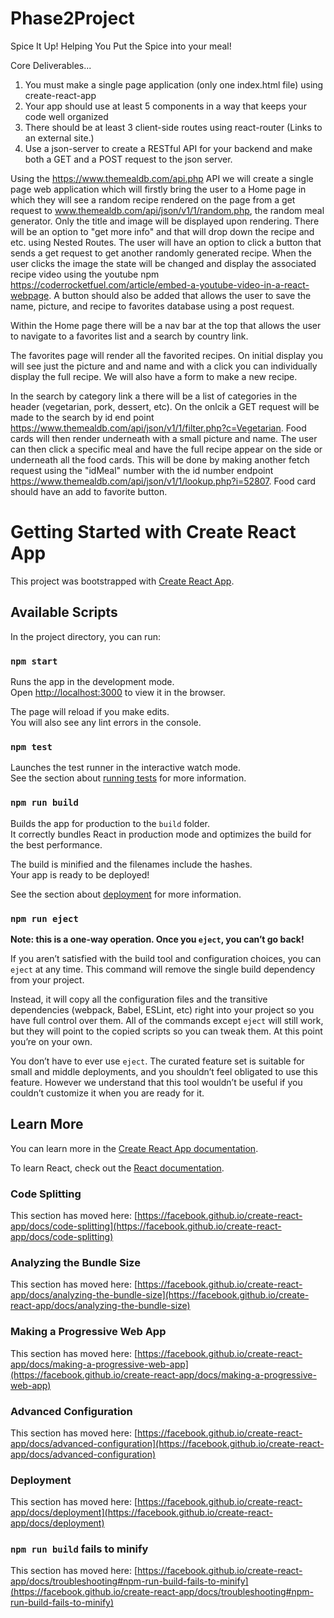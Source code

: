 
# Phase2Project
Spice It Up!
Helping You Put the Spice into your meal!

Core Deliverables...

1. You must make a single page application (only one index.html file) using create-react-app
2. Your app should use at least 5 components in a way that keeps your code well organized
3. There should be at least 3 client-side routes using react-router (Links to an external site.)
4. Use a json-server to create a RESTful API for your backend and make both a GET and a POST request to the json server.

Using the https://www.themealdb.com/api.php API we will create a single page web application which will firstly bring the user to a Home page in which they will see a random recipe rendered on the page from a get request to www.themealdb.com/api/json/v1/1/random.php, the random meal generator. Only the title and image will be displayed upon rendering. There will be an option to "get more info" and that will drop down the recipe and etc. using Nested Routes. The user will have an option to click a button that sends a get request to get another randomly generated recipe. When the user clicks the image the state will be changed and display the associated recipe video using the youtube npm https://coderrocketfuel.com/article/embed-a-youtube-video-in-a-react-webpage. A button should also be added that allows the user to save the name, picture, and recipe to favorites database using a post request. 

Within the Home page there will be a nav bar at the top that allows the user to navigate to a favorites list and a search by country link. 

The favorites page will render all the favorited recipes. On initial display you will see just the picture and and name and with a click you can individually display the full recipe. We will also have a form to make a new recipe. 



In the search by category link a there will be a list of categories in the header (vegetarian, pork, dessert, etc). On the onlcik a GET request will be made to the search by id end point https://www.themealdb.com/api/json/v1/1/filter.php?c=Vegetarian. Food cards will then render underneath with a small picture and name. The user can then click a specific meal and have the full recipe appear on the side or underneath all the food cards. This will be done by making another fetch request using the "idMeal" number with the id number endpoint https://www.themealdb.com/api/json/v1/1/lookup.php?i=52807.  Food card should have an add to favorite button. 





























# Getting Started with Create React App

This project was bootstrapped with [Create React App](https://github.com/facebook/create-react-app).

## Available Scripts

In the project directory, you can run:

### `npm start`

Runs the app in the development mode.\
Open [http://localhost:3000](http://localhost:3000) to view it in the browser.

The page will reload if you make edits.\
You will also see any lint errors in the console.

### `npm test`

Launches the test runner in the interactive watch mode.\
See the section about [running tests](https://facebook.github.io/create-react-app/docs/running-tests) for more information.

### `npm run build`

Builds the app for production to the `build` folder.\
It correctly bundles React in production mode and optimizes the build for the best performance.

The build is minified and the filenames include the hashes.\
Your app is ready to be deployed!

See the section about [deployment](https://facebook.github.io/create-react-app/docs/deployment) for more information.

### `npm run eject`

**Note: this is a one-way operation. Once you `eject`, you can’t go back!**

If you aren’t satisfied with the build tool and configuration choices, you can `eject` at any time. This command will remove the single build dependency from your project.

Instead, it will copy all the configuration files and the transitive dependencies (webpack, Babel, ESLint, etc) right into your project so you have full control over them. All of the commands except `eject` will still work, but they will point to the copied scripts so you can tweak them. At this point you’re on your own.

You don’t have to ever use `eject`. The curated feature set is suitable for small and middle deployments, and you shouldn’t feel obligated to use this feature. However we understand that this tool wouldn’t be useful if you couldn’t customize it when you are ready for it.

## Learn More

You can learn more in the [Create React App documentation](https://facebook.github.io/create-react-app/docs/getting-started).

To learn React, check out the [React documentation](https://reactjs.org/).

### Code Splitting

This section has moved here: [https://facebook.github.io/create-react-app/docs/code-splitting](https://facebook.github.io/create-react-app/docs/code-splitting)

### Analyzing the Bundle Size

This section has moved here: [https://facebook.github.io/create-react-app/docs/analyzing-the-bundle-size](https://facebook.github.io/create-react-app/docs/analyzing-the-bundle-size)

### Making a Progressive Web App

This section has moved here: [https://facebook.github.io/create-react-app/docs/making-a-progressive-web-app](https://facebook.github.io/create-react-app/docs/making-a-progressive-web-app)

### Advanced Configuration

This section has moved here: [https://facebook.github.io/create-react-app/docs/advanced-configuration](https://facebook.github.io/create-react-app/docs/advanced-configuration)

### Deployment

This section has moved here: [https://facebook.github.io/create-react-app/docs/deployment](https://facebook.github.io/create-react-app/docs/deployment)

### `npm run build` fails to minify

This section has moved here: [https://facebook.github.io/create-react-app/docs/troubleshooting#npm-run-build-fails-to-minify](https://facebook.github.io/create-react-app/docs/troubleshooting#npm-run-build-fails-to-minify)
